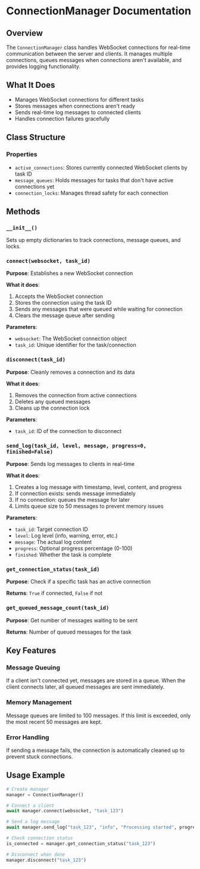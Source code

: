 # ConnectionManager Documentation

## Overview

The `ConnectionManager` class handles WebSocket connections for real-time communication between the server and clients. It manages multiple connections, queues messages when connections aren't available, and provides logging functionality.

## What It Does

- Manages WebSocket connections for different tasks
- Stores messages when connections aren't ready
- Sends real-time log messages to connected clients
- Handles connection failures gracefully

## Class Structure

### Properties

- `active_connections`: Stores currently connected WebSocket clients by task ID
- `message_queues`: Holds messages for tasks that don't have active connections yet
- `connection_locks`: Manages thread safety for each connection

## Methods

### `__init__()`

Sets up empty dictionaries to track connections, message queues, and locks.

### `connect(websocket, task_id)`

**Purpose**: Establishes a new WebSocket connection

**What it does**:

1. Accepts the WebSocket connection
2. Stores the connection using the task ID
3. Sends any messages that were queued while waiting for connection
4. Clears the message queue after sending

**Parameters**:

- `websocket`: The WebSocket connection object
- `task_id`: Unique identifier for the task/connection

### `disconnect(task_id)`

**Purpose**: Cleanly removes a connection and its data

**What it does**:

1. Removes the connection from active connections
2. Deletes any queued messages
3. Cleans up the connection lock

**Parameters**:

- `task_id`: ID of the connection to disconnect

### `send_log(task_id, level, message, progress=0, finished=False)`

**Purpose**: Sends log messages to clients in real-time

**What it does**:

1. Creates a log message with timestamp, level, content, and progress
2. If connection exists: sends message immediately
3. If no connection: queues the message for later
4. Limits queue size to 50 messages to prevent memory issues

**Parameters**:

- `task_id`: Target connection ID
- `level`: Log level (info, warning, error, etc.)
- `message`: The actual log content
- `progress`: Optional progress percentage (0-100)
- `finished`: Whether the task is complete

### `get_connection_status(task_id)`

**Purpose**: Check if a specific task has an active connection

**Returns**: `True` if connected, `False` if not

### `get_queued_message_count(task_id)`

**Purpose**: Get number of messages waiting to be sent

**Returns**: Number of queued messages for the task

## Key Features

### Message Queuing

If a client isn't connected yet, messages are stored in a queue. When the client connects later, all queued messages are sent immediately.

### Memory Management

Message queues are limited to 100 messages. If this limit is exceeded, only the most recent 50 messages are kept.

### Error Handling

If sending a message fails, the connection is automatically cleaned up to prevent stuck connections.

## Usage Example

```python
# Create manager
manager = ConnectionManager()

# Connect a client
await manager.connect(websocket, "task_123")

# Send a log message
await manager.send_log("task_123", "info", "Processing started", progress=10)

# Check connection status
is_connected = manager.get_connection_status("task_123")

# Disconnect when done
manager.disconnect("task_123")
```

